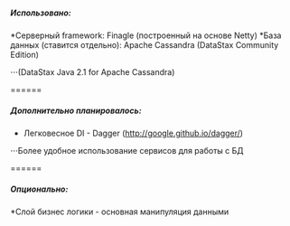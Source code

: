 ##### Использовано:
*Серверный framework: Finagle (построенный на основе Netty)
*База данных (ставится отдельно): Apache Cassandra (DataStax Community Edition)

⋅⋅⋅(DataStax Java 2.1 for Apache Cassandra)

======

##### Дополнительно планировалось:
* Легковесное DI - Dagger (http://google.github.io/dagger/)

⋅⋅⋅Более удобное использование сервисов для работы с БД

======

##### Опционально:
*Слой бизнес логики - основная манипуляция данными